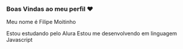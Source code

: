 ### Boas Vindas ao meu perfil ❤️ 

Meu nome é Filipe Moitinho 

Estou estudando pelo Alura
Estou me desenvolvendo em linguagem Javascript 
